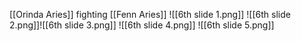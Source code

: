[[Orinda Aries]] fighting [[Fenn Aries]]
![[6th slide 1.png]]
![[6th slide 2.png]]![[6th slide 3.png]]
![[6th slide 4.png]]
![[6th slide 5.png]]
